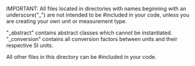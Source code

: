 IMPORTANT: All files located in directories with names beginning with an underscore("_") are not intended to be #included in your code, unless you are creating your own unit or measurement type. 

"_abstract" contains abstract classes which cannot be instantiated. "_conversion" contains all conversion factors between units and their respective SI units.

All other files in this directory can be #included in your code.